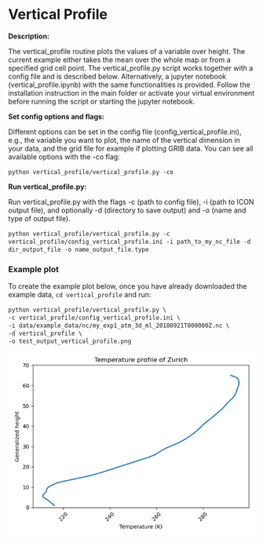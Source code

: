 # Vertical Profile

**Description:**

The vertical_profile routine plots the values of a variable over height. The current example either takes the mean over the whole map or from a specified grid cell point. The vertical_profile.py script works together with a config file and is described below. Alternatively, a jupyter notebook (vertical_profile.ipynb) with the same functionalities is provided. Follow the installation instruction in the main folder or activate your virtual environment before running the script or starting the jupyter notebook.

**Set config options and flags:**

Different options can be set in the config file (config_vertical_profile.ini), e.g., the variable you want to plot, the name of the vertical dimension in your data, and the grid file for example if plotting GRIB data. You can see all available options with the -co flag:

    python vertical_profile/vertical_profile.py -co

**Run vertical_profile.py:**

Run vertical_profile.py with the flags -c (path to config file), -i (path to ICON output file),
and optionally -d (directory to save output) and -o (name and type of output file).

    python vertical_profile/vertical_profile.py -c vertical_profile/config_vertical_profile.ini -i path_to_my_nc_file -d dir_output_file -o name_output_file.type


### Example plot

To create the example plot below, once you have already downloaded the example data, `cd vertical_profile` and run:

    python vertical_profile/vertical_profile.py \
    -c vertical_profile/config_vertical_profile.ini \
    -i data/example_data/nc/my_exp1_atm_3d_ml_20180921T000000Z.nc \
    -d vertical_profile \
    -o test_output_vertical_profile.png

<p align="center">
<img src=vertical_profile_example.png width="500"/>
</p>
